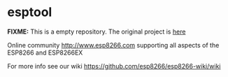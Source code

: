 esptool
=======

**FIXME:** This is a empty repository. The original project is [here](https://github.com/igrr/esptool-ck)

Online community http://www.esp8266.com supporting all aspects of the ESP8266 and ESP8266EX

For more info see our wiki https://github.com/esp8266/esp8266-wiki/wiki
